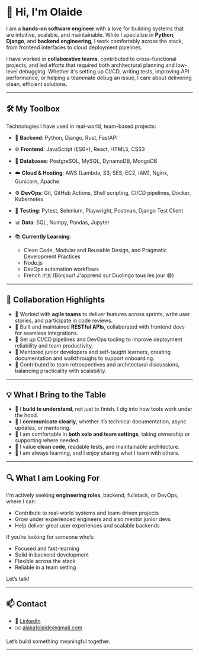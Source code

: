 # 👋 Hi, I'm Olaide

I am a **hands-on software engineer** with a love for building systems that are intuitive, scalable, and maintainable. While I specialize in **Python**, **Django**, and **backend engineering**, I work comfortably across the stack, from frontend interfaces to cloud deployment pipelines.

I have worked in **collaborative teams**, contributed to cross-functional projects, and led efforts that required both architectural planning and low-level debugging. Whether it's setting up CI/CD, writing tests, improving API performance, or helping a teammate debug an issue, I care about delivering clean, efficient solutions.

---

## 🛠️ My Toolbox

Technologies I have used in real-world, team-based projects:

* 🐍 **Backend**: Python, Django, Rust, FastAPI
* 🌐 **Frontend**: JavaScript (ES6+), React, HTML5, CSS3
* 💾 **Databases**: PostgreSQL, MySQL, DynamoDB, MongoDB
* ☁️ **Cloud & Hosting**: AWS (Lambda, S3, SES, EC2, IAM), Nginx, Gunicorn, Apache
* ⚙️ **DevOps**: Git, GitHub Actions, Shell scripting, CI/CD pipelines, Docker, Kubernetes
* 🧪 **Testing**: Pytest, Selenium, Playwright, Postman, Django Test Client
* 📊 **Data**: SQL, Numpy, Pandas, Jupyter
* 📚 **Currently Learning**:

  * Clean Code, Modular and Reusable Design, and Pragmatic Development Practices
  * Node.js
  * DevOps automation workflows
  * French 🇫🇷 (Bonjour! J'apprend sur Duolingo tous les jour 😄)

---

## 👥 Collaboration Highlights

* 🤝 Worked with **agile teams** to deliver features across sprints, write user stories, and participate in code reviews.
* 🤝 Built and maintained **RESTful APIs**, collaborated with frontend devs for seamless integrations.
* 🤝 Set up CI/CD pipelines and DevOps tooling to improve deployment reliability and team productivity.
* 🤝 Mentored junior developers and self-taught learners, creating documentation and walkthroughs to support onboarding.
* 🤝 Contributed to team retrospectives and architectural discussions, balancing practicality with scalability.

---

## 💡 What I Bring to the Table

* 🧠 I **build to understand**, not just to finish. I dig into how tools work under the hood.
* 💬 I **communicate clearly**, whether it’s technical documentation, async updates, or mentoring.
* 🔁 I am comfortable in **both solo and team settings**, taking ownership or supporting where needed.
* 🧰 I value **clean code**, readable tests, and maintainable architecture.
* 🌱 I am always learning, and I enjoy sharing what I learn with others.

---

## 🔍 What I am Looking For

I'm actively seeking **engineering roles**, backend, fullstack, or DevOps, where I can:

* Contribute to real-world systems and team-driven projects
* Grow under experienced engineers and also mentor junior devs
* Help deliver great user experiences and scalable backends

If you’re looking for someone who’s:

* Focused and fast-learning
* Solid in backend development
* Flexible across the stack
* Reliable in a team setting

Let’s talk!

---

## 📫 Contact

* 💼 [LinkedIn](https://www.linkedin.com/in/olaide-alaka-afolayan-7a659257/)
* ✉️ [alaka1olaide@gmail.com](mailto:alaka1olaide@gmail.com)

Let’s build something meaningful together.

---
<!---
toweralaka/toweralaka is a ✨ special ✨ repository because its `README.md` (this file) appears on your GitHub profile.
You can click the Preview link to take a look at your changes.
--->
